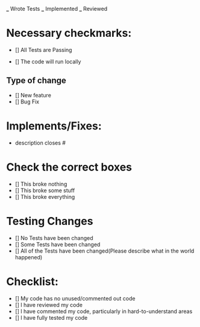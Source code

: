 **\_** Wrote Tests
**\_** Implemented
**\_** Reviewed

# Necessary checkmarks:

- [] All Tests are Passing

- [] The code will run locally

## Type of change

- [] New feature
- [] Bug Fix

# Implements/Fixes:

- description
  closes #

# Check the correct boxes

- [] This broke nothing
- [] This broke some stuff
- [] This broke everything

# Testing Changes

- [] No Tests have been changed
- [] Some Tests have been changed
- [] All of the Tests have been changed(Please describe what in the world happened)

# Checklist:

- [] My code has no unused/commented out code
- [] I have reviewed my code
- [] I have commented my code, particularly in hard-to-understand areas
- [] I have fully tested my code
